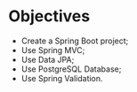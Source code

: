 # Objectives

* Create a Spring Boot project;
* Use Spring MVC;
* Use Data JPA;
* Use PostgreSQL Database;
* Use Spring Validation.